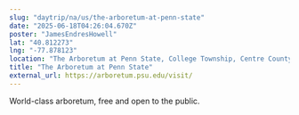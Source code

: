 ```yaml
---
slug: "daytrip/na/us/the-arboretum-at-penn-state"
date: "2025-06-18T04:26:04.670Z"
poster: "JamesEndresHowell"
lat: "40.812273"
lng: "-77.878123"
location: "The Arboretum at Penn State, College Township, Centre County, Pennsylvania, United States"
title: "The Arboretum at Penn State"
external_url: https://arboretum.psu.edu/visit/
---
```

World-class arboretum, free and open to the public.